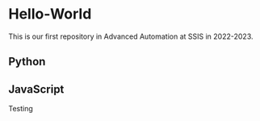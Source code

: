 # Hello-World

This is our first repository in Advanced Automation at SSIS in 2022-2023.

## Python

## JavaScript

Testing
